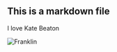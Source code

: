## This is a markdown file

I love Kate Beaton

![Franklin](http://robot6.comicbookresources.com/wp-content/uploads/2011/01/frankllin.jpg)
